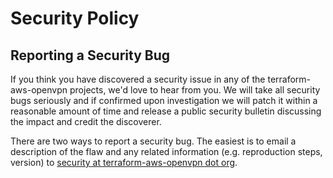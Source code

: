 <!-- Space: Projects -->
<!-- Parent: TerraformAwsOpenVpn -->
<!-- Title: Security TerraformAwsOpenVpn -->
<!-- Label: TerraformAwsOpenVpn -->
<!-- Label: Security -->
<!-- Include: docs/disclaimer.md -->
<!-- Include: ac:toc -->

# Security Policy

## Reporting a Security Bug

If you think you have discovered a security issue in any of the terraform-aws-openvpn projects, we'd love to hear from you. We will take all security bugs seriously and if confirmed upon investigation we will patch it within a reasonable amount of time and release a public security bulletin discussing the impact and credit the discoverer.

There are two ways to report a security bug. The easiest is to email a description of the flaw and any related information (e.g. reproduction steps, version) to [security at terraform-aws-openvpn dot org](mailto:security@hadenlabs.com).
